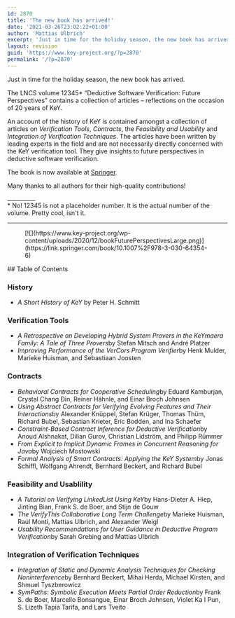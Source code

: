 ```yaml
---
id: 2870
title: 'The new book has arrived!'
date: '2021-03-26T23:02:22+01:00'
author: 'Mattias Ulbrich'
excerpt: 'Just in time for the holiday season, the new book has arrived.'
layout: revision
guid: 'https://www.key-project.org/?p=2870'
permalink: '/?p=2870'
---
```


Just in time for the holiday season, the new book has arrived.

The LNCS volume 12345\* “Deductive Software Verification: Future Perspectives” contains a collection of articles <span class="aCOpRe"><span>–</span></span> reflections on the occasion of 20 years of KeY.

An account of the history of KeY is contained amongst a collection of articles on *Verification Tools*, *Contracts*, the *Feasibility and Usability* and *Integration of Verification Techniques*. The articles have been written by leading experts in the field and are not necessarily directly concerned with the KeY verification tool. They give insights to future perspectives in deductive software verification.

The book is now available at [Springer](https://www.springer.com/978-3-030-64353-9).

Many thanks to all authors for their high-quality contributions!

<sup>\_\_\_\_\_\_\_\_\_\_\_\_  
</sup>\* No! 12345 is not a placeholder number. It is the actual number of the volume. Pretty cool, isn't it.

- - - - - -

<div class="wp-block-image"><figure class="aligncenter size-full">[![](https://www.key-project.org/wp-content/uploads/2020/12/bookFuturePerspectivesLarge.png)](https://link.springer.com/book/10.1007%2F978-3-030-64354-6)</figure></div>## Table of Contents

### History

- *A Short History of KeY* by Peter H. Schmitt

### Verification Tools

- *A Retrospective on Developing Hybrid System Provers in the KeYmaera Family: A Tale of Three Provers*by Stefan Mitsch and André Platzer
- *Improving Performance of the VerCors Program Verifier*by Henk Mulder, Marieke Huisman, and Sebastiaan Joosten

### Contracts

- *Behavioral Contracts for Cooperative Scheduling*by Eduard Kamburjan, Crystal Chang Din, Reiner Hähnle, and Einar Broch Johnsen
- *Using Abstract Contracts for Verifying Evolving Features and Their Interactions*by Alexander Knüppel, Stefan Krüger, Thomas Thüm, Richard Bubel, Sebastian Krieter, Eric Bodden, and Ina Schaefer
- *Constraint-Based Contract Inference for Deductive Verification*by Anoud Alshnakat, Dilian Gurov, Christian Lidström, and Philipp Rümmer
- *From Explicit to Implicit Dynamic Frames in Concurrent Reasoning for Java*by Wojciech Mostowski
- *Formal Analysis of Smart Contracts: Applying the KeY System*by Jonas Schiffl, Wolfgang Ahrendt, Bernhard Beckert, and Richard Bubel

### Feasibility and Usablility

- *A Tutorial on Verifying LinkedList Using KeY*by Hans-Dieter A. Hiep, Jinting Bian, Frank S. de Boer, and Stijn de Gouw
- *The VerifyThis Collaborative Long Term Challenge*by Marieke Huisman, Raúl Monti, Mattias Ulbrich, and Alexander Weigl
- *Usability Recommendations for User Guidance in Deductive Program Verification*by Sarah Grebing and Mattias Ulbrich

### Integration of Verification Techniques

- *Integration of Static and Dynamic Analysis Techniques for Checking Noninterference*by Bernhard Beckert, Mihai Herda, Michael Kirsten, and Shmuel Tyszberowicz
- *SymPaths: Symbolic Execution Meets Partial Order Reduction*by Frank S. de Boer, Marcello Bonsangue, Einar Broch Johnsen, Violet Ka I Pun, S. Lizeth Tapia Tarifa, and Lars Tveito